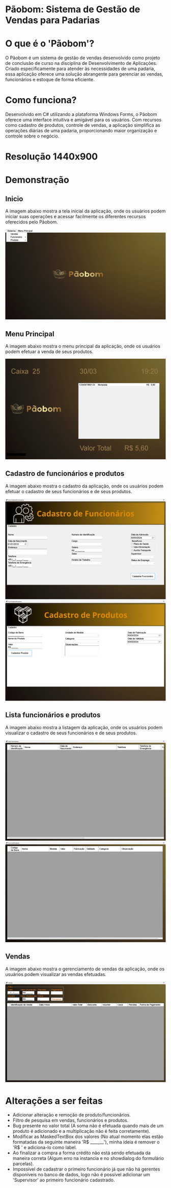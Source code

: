 # Pãobom: Sistema de Gestão de Vendas para Padarias

# O que é o 'Pãobom'?
O Pãobom é um sistema de gestão de vendas desenvolvido como projeto de conclusão de curso na disciplina de Desenvolvimento de Aplicações. Criado especificamente para atender às necessidades de uma padaria, essa aplicação oferece uma solução abrangente para gerenciar as vendas, funcionários e estoque de forma eficiente.

# Como funciona?
Desenvolvido em C# utilizando a plataforma Windows Forms, o Pãobom oferece uma interface intuitiva e amigável para os usuários. Com recursos como cadastro de produtos, controle de vendas, a aplicação simplifica as operações diárias de uma padaria, proporcionando maior organização e controle sobre o negócio.

# Resolução 1440x900

  
# Demonstração
<h2>Inicio</h2>
A imagem abaixo mostra a tela inicial da aplicação, onde os usuários podem iniciar suas operações e acessar facilmente os diferentes recursos oferecidos pelo Pãobom.

![Inicío da aplicação](./Paobom/img/gitFormStart.png)

<h2>Menu Principal</h2>
A imagem abaixo mostra o menu principal da aplicação, onde os usuários podem efetuar a venda de seus produtos.

![Menu Principal](./Paobom/img/gitMenuPrincipal.png)

<h2>Cadastro de funcionários e produtos</h2>
A imagem abaixo mostra o cadastro da aplicação, onde os usuários podem efetuar o cadastro de seus funcionários e de seus produtos.

![Cadastro de Funcionário](./Paobom/img/gitCadastraFuncionario.png)
![Cadastro de Produtos](./Paobom/img/gitCadastraProduto.png)

<h2>Lista funcionários e produtos</h2>
A imagem abaixo mostra a listagem da aplicação, onde os usuários podem visualizar o cadastro de seus funcionários e de seus produtos.

![Lista Funcionários](./Paobom/img/gitListaFuncionario.png)
![Lista Produtos](./Paobom/img/gitListaProduto.png)

<h2>Vendas</h2>
A imagem abaixo mostra o gerenciamento de vendas da aplicação, onde os usuários podem visualizar as vendas efetuadas.

![Gerenciamento de Vendas](./Paobom/img/gitVendas.png)

# Alterações a ser feitas
- Adicionar alteração e remoção de produto/funcionários.
- Filtro de pesquisa em vendas, funcionários e produtos.
- Bug presente no valor total (A soma não é efetuada quando mais de um produto é adicionado e a multiplicação não é feita corretamente).
- Modificar as MaskedTextBox dos valores (No atual momento elas estão formatadas da seguinte maneira 'R$  ____,__'), minha ideia é remover o 'R$ ' e adiciona-lo como label.
- Ao finalizar a compra a forma crédito não está sendo efetuada da maneira correta (Algum erro na instancia e no showdialog do formulário parcelas).
- Impossível de cadastrar o primeiro funcionário já que não há gerentes disponíveis no banco de dados, logo não é possível adicionar um 'Supervisor' ao primeiro funcionário cadastrado.
